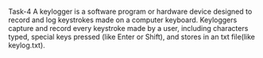 Task-4
A keylogger is a software program or hardware device designed to record and log keystrokes made on a computer keyboard.
Keyloggers capture and record every keystroke made by a user, including characters typed, special keys pressed (like Enter or Shift), and stores in an txt file(like keylog.txt).
